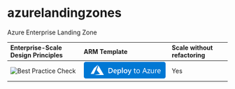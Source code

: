 # azurelandingzones
Azure Enterprise Landing Zone

| Enterprise-Scale Design Principles | ARM Template | Scale without refactoring |
|:-------------|:--------------|:--------------|
|![Best Practice Check](https://azurequickstartsservice.blob.core.windows.net/badges/subscription-deployments/create-rg-lock-role-assignment/BestPracticeResult.svg)| [![Deploy To Azure](https://raw.githubusercontent.com/Azure/azure-quickstart-templates/master/1-CONTRIBUTION-GUIDE/images/deploytoazure.svg?sanitize=true)](https://portal.azure.com/#blade/Microsoft_Azure_CreateUIDef/CustomDeploymentBlade/uri/https%3A%2F%2Fraw.githubusercontent.com%2Fzakirya-ppf%2Fazurelandingzones%2Fmain%2Fes-hubspoke.json/uiFormDefinitionUri/https%3A%2F%2Fraw.githubusercontent.com%2Fzakirya-ppf%2Fazurelandingzones%2Fmain%2Fes-portal.json)  | Yes |
